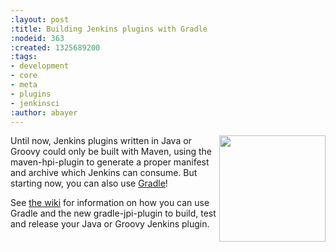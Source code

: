 ```yaml
---
:layout: post
:title: Building Jenkins plugins with Gradle
:nodeid: 363
:created: 1325689200
:tags:
- development
- core
- meta
- plugins
- jenkinsci
:author: abayer
---
```

<img src="/sites/default/files/images/gradle_logo.gif" align="right" width="170"/>

Until now, Jenkins plugins written in Java or Groovy could only be built with Maven, using the maven-hpi-plugin to generate a proper manifest and archive which Jenkins can consume. But starting now, you can also use [Gradle](https://gradle.org)! 

See [the wiki](https://wiki.jenkins.io/display/JENKINS/Gradle+JPI+Plugin) for information on how you can use Gradle and the new gradle-jpi-plugin to build, test and release your Java or Groovy Jenkins plugin.
